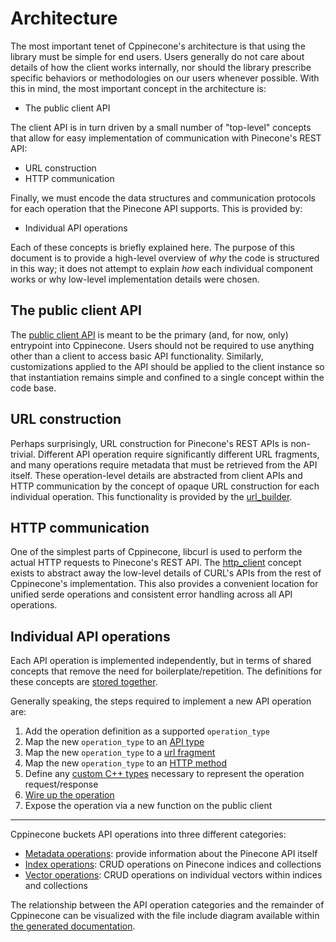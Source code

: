 # Architecture

The most important tenet of Cppinecone's architecture is that using the library must be simple for end users. Users
generally do not care about details of how the client works internally, nor should the library prescribe specific
behaviors or methodologies on our users whenever possible. With this in mind, the most important concept in the
architecture is:

* The public client API

The client API is in turn driven by a small number of "top-level" concepts that allow for easy implementation of
communication with Pinecone's REST API:

* URL construction
* HTTP communication

Finally, we must encode the data structures and communication protocols for each operation that the Pinecone API
supports. This is provided by:

* Individual API operations

Each of these concepts is briefly explained here. The purpose of this document is to provide a high-level overview of
_why_ the code is structured in this way; it does not attempt to explain _how_ each individual component works or
why low-level implementation details were chosen.

## The public client API

The [public client API](/cppinecone/doxygen/html/structpinecone_1_1pinecone__client.html) is meant to be the primary (and, for now, only) entrypoint into Cppinecone. Users should not be
required to use anything other than a client to access basic API functionality. Similarly, customizations applied to the
API should be applied to the client instance so that instantiation remains simple and confined to a single concept
within the code base.

## URL construction

Perhaps surprisingly, URL construction for Pinecone's REST APIs is non-trivial. Different API operation require
significantly different URL fragments, and many operations require metadata that must be retrieved from the API itself.
These operation-level details are abstracted from client APIs and HTTP communication by the concept of opaque URL
construction for each individual operation. This functionality is provided by the
[url_builder](/cppinecone/doxygen/html/structpinecone_1_1net_1_1url__builder.html).

## HTTP communication

One of the simplest parts of Cppinecone, libcurl is used to perform the actual HTTP requests to Pinecone's REST API. The
[http_client](/cppinecone/doxygen/html/structpinecone_1_1net_1_1http__client_3_01threading__mode_1_1sync_01_4.html)
concept exists to abstract away the low-level details of CURL's APIs from the rest of Cppinecone's implementation. This
also provides a convenient location for unified serde operations and consistent error handling across all API operations.

## Individual API operations

Each API operation is implemented independently, but in terms of shared concepts that remove the need for
boilerplate/repetition. The definitions for these concepts are [stored together](/cppinecone/doxygen/html/operation__type_8hpp.html).

Generally speaking, the steps required to implement a new API operation are:

1. Add the operation definition as a supported `operation_type`
2. Map the new `operation_type` to an [API type](/cppinecone/doxygen/html/operation__type_8hpp.html#a5a1a5d9d2152ec2530acf8e4cbc00859)
3. Map the new `operation_type` to a [url fragment](/cppinecone/doxygen/html/operation__type_8hpp.html#a2b396a3a5f137adfe14202d0c0c0b76e)
4. Map the new `operation_type` to an [HTTP method](/cppinecone/doxygen/html/operation__type_8hpp.html#ac1271542a4aec7ece1b57b14bf12c475)
5. Define any [custom C++ types](/cppinecone/doxygen/html/index__types_8hpp.html) necessary to represent the operation request/response
6. [Wire up the operation](/cppinecone/doxygen/html/index__operations_8hpp.html)
7. Expose the operation via a new function on the public client

---

Cppinecone buckets API operations into three different categories:

* [Metadata operations](/cppinecone/doxygen/html/meta__operations_8hpp.html): provide information about the Pinecone API itself
* [Index operations](/cppinecone/doxygen/html/index__operations_8hpp.html): CRUD operations on Pinecone indices and collections
* [Vector operations](/cppinecone/doxygen/html/vector__operations_8hpp.html): CRUD operations on individual vectors within indices
  and collections

The relationship between the API operation categories and the remainder of Cppinecone can be visualized with the file
include diagram available within [the generated documentation](http://localhost:8000/cppinecone/doxygen/html/operation_8hpp.html).